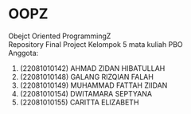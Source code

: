 # OOPZ
Obejct Oriented ProgrammingZ  
Repository Final Project Kelompok 5 mata kuliah PBO  
Anggota:  
1. (22081010142) AHMAD ZIDAN HIBATULLAH  
2. (22081010148) GALANG RIZQIAN FALAH  
3. (22081010149) MUHAMMAD FATTAH ZIIDAN
4. (22081010154) DWITAMARA SEPTYANA  
5. (22081010155) CARITTA ELIZABETH  
